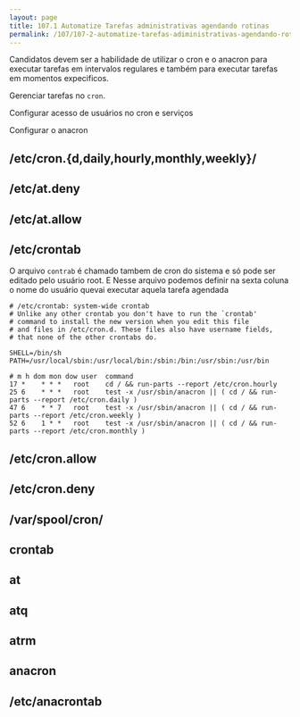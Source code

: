```yaml
---
layout: page
title: 107.1 Automatize Tarefas administrativas agendando rotinas
permalink: /107/107-2-automatize-tarefas-adiministrativas-agendando-rotinas
---
```


Candidatos devem ser a habilidade de utilizar o cron e o anacron para executar tarefas em intervalos regulares e também para executar tarefas em momentos expecificos.

Gerenciar tarefas no `cron`.

Configurar acesso de usuários no cron e serviços

Configurar o anacron

## /etc/cron.{d,daily,hourly,monthly,weekly}/


## /etc/at.deny


## /etc/at.allow


## /etc/crontab

O arquivo `contrab` é chamado tambem de cron do sistema e só pode ser editado pelo usuário root. E Nesse arquivo podemos definir na sexta coluna o nome do usuário quevai executar aquela tarefa agendada

	# /etc/crontab: system-wide crontab
	# Unlike any other crontab you don't have to run the `crontab'
	# command to install the new version when you edit this file
	# and files in /etc/cron.d. These files also have username fields,
	# that none of the other crontabs do.

	SHELL=/bin/sh
	PATH=/usr/local/sbin:/usr/local/bin:/sbin:/bin:/usr/sbin:/usr/bin

	# m h dom mon dow user  command
	17 *    * * *   root    cd / && run-parts --report /etc/cron.hourly
	25 6    * * *   root    test -x /usr/sbin/anacron || ( cd / && run-parts --report /etc/cron.daily )
	47 6    * * 7   root    test -x /usr/sbin/anacron || ( cd / && run-parts --report /etc/cron.weekly )
	52 6    1 * *   root    test -x /usr/sbin/anacron || ( cd / && run-parts --report /etc/cron.monthly )



## /etc/cron.allow


## /etc/cron.deny


## /var/spool/cron/


## crontab


## at


## atq


## atrm


## anacron


## /etc/anacrontab